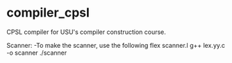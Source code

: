 # compiler_cpsl
CPSL compiler for USU's compiler construction course.

Scanner:
	-To make the scanner, use the following
	flex scanner.l
	g++ lex.yy.c -o scanner
	./scanner

